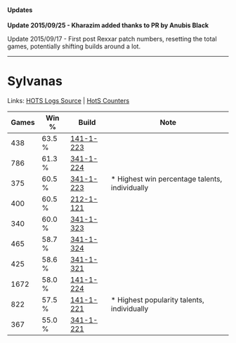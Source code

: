 #### Updates
**Update 2015/09/25 - Kharazim added thanks to PR by Anubis Black**

Update 2015/09/17 - First post Rexxar patch numbers, resetting the total games, potentially shifting builds around a lot.

***

# Sylvanas

Links: [HOTS Logs Source](https://www.hotslogs.com/Sitewide/HeroDetails?Hero=Sylvanas) | [HotS Counters](http://hotscounters.com/#/hero/Sylvanas)

Games  | Win %  | Build     | Note
-----  | -----  | -----     | ----
438    | 63.5 % | [141-1-223](http://www.heroesfire.com/hots/talent-calculator/sylvanas#hXyN) | 
786    | 61.3 % | [341-1-224](http://www.heroesfire.com/hots/talent-calculator/sylvanas#pAEO) | 
375    | 60.5 % | [341-1-223](http://www.heroesfire.com/hots/talent-calculator/sylvanas#pAEN) | * Highest win percentage talents, individually
400    | 60.5 % | [212-1-121](http://www.heroesfire.com/hots/talent-calculator/sylvanas#kFGX) | 
340    | 60.0 % | [341-1-323](http://www.heroesfire.com/hots/talent-calculator/sylvanas#pAFx) | 
465    | 58.7 % | [341-1-324](http://www.heroesfire.com/hots/talent-calculator/sylvanas#pAFy) | 
425    | 58.6 % | [341-1-321](http://www.heroesfire.com/hots/talent-calculator/sylvanas#pAFv) | 
1672   | 58.0 % | [141-1-224](http://www.heroesfire.com/hots/talent-calculator/sylvanas#hXyO) | 
822    | 57.5 % | [141-1-221](http://www.heroesfire.com/hots/talent-calculator/sylvanas#hXyL) | * Highest popularity talents, individually
367    | 55.0 % | [341-1-221](http://www.heroesfire.com/hots/talent-calculator/sylvanas#pAEL) | 
